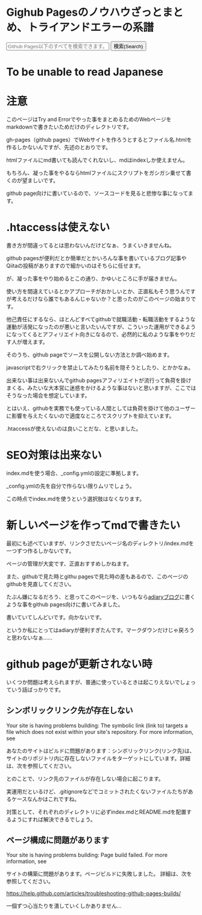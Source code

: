 # Gighub Pagesのノウハウざっとまとめ、トライアンドエラーの系譜
<form id="cse-search-box" action="http://google.com/cse">
<input type="hidden" name="cx" value="partner-pub-4313452092557553:7524370029"/>
<input type="hidden" name="ie" value="UTF-8"/>
<input type="text" name="q" size="31" placeholder="Github Pages以下のすべてを検索できます。">
<button type="submit" name="sa">検索(Search)</button>
</form>
<script type="text/javascript" src="http://www.google.com/cse/brand?form=cse-search-box&lang=ja"></script>

# To be unable to read Japanese
<div id="google_translate_element"></div><script type="text/javascript">
function googleTranslateElementInit() {
  new google.translate.TranslateElement({pageLanguage: 'ja', layout: google.translate.TranslateElement.InlineLayout.SIMPLE, gaTrack: true, gaId: 'UA-63549092-4'}, 'google_translate_element');
}
</script><script type="text/javascript" src="//translate.google.com/translate_a/element.js?cb=googleTranslateElementInit"></script>

# 注意
このページはTry and Errorでやった事をまとめるためのWebページをmarkdownで書きたいためだけのディレクトリです。

gh-pages（github pages）でWebサイトを作ろうとするとファイル名.htmlを作るしかないんですが、先述のとおりです。

htmlファイルにmd書いても読んでくれないし、mdはindexしか使えません。

もちろん、凝った事をやるならhtmlファイルにスクリプトをガシガシ乗せて書くのが望ましいです。

github page向けに書いているので、ソースコードを見ると悲惨な事になってます。
# .htaccessは使えない
書き方が間違ってるとは思わないんだけどなぁ、うまくいきませんね。

github pagesが便利だとか簡単だとかいろんな事を書いているブログ記事やQiitaの投稿がありますので細かいのはそちらに任せます。

が、凝った事をやり始めるとこの通り、かゆいところに手が届きません。

使い方を間違えているとかアプローチがおかしいとか、正直私もそう思うんですが考えるだけなら誰でもあるんじゃないか？と思ったのがこのページの始まりです。

他己責任にするなら、ほとんどすべてgithubで就職活動・転職活動をするような運動が活発になったのが悪いと言いたいんですが、こういった運用ができるようになってくるとアフィリエイト向きになるので、必然的に私のような事をやりだす人が増えます。

そのうち、github pageでソースを公開しない方法とか調べ始めます。

javascriptで右クリックを禁止してみたり名前を隠そうとしたり、とかかなぁ。

出来ない事は出来ないんでgithub pagesアフィリエイトが流行って負荷を掛けまくる、みたいな大本営に迷惑をかけるような事はないと思いますが、ここではそうなった場合を想定しています。

とはいえ、githubを実務でも使っている人間としては負荷を掛けて他のユーザーに影響を与えたくないので適度なところでスクリプトを抑えています。

.htaccessが使えないのは良いことだな、と思いました。
# SEO対策は出来ない
index.mdを使う場合、_config.ymlの設定に準拠します。

_config.ymlの先を自分で作らない限りムリでしょう。

この時点でindex.mdを使うという選択肢はなくなります。
# 新しいページを作ってmdで書きたい
最初にも述べていますが、リンクさせたいページ名のディレクトリ/index.mdを一つずつ作るしかないです。

ページの管理が大変です、正直おすすめしかねます。

また、githubで見た時とgithu pagesで見た時の差もあるので、このページのgithubを見直してください。

たぶん嫌になるだろう、と思ってこのページを、いつもなら[adiaryブログ](https://nomuraya.work/techzine/)に書くような事をgithub pages向けに書いてみました。

書いていてしんどいです。向かないです。

というか私にとってはadiaryが便利すぎたんです。マークダウンだけじゃ戻ろうと思わないなぁ……
# github pageが更新されない時
いくつか問題は考えられますが、普通に使っているときは起こりえないでしょっていう話ばっかりです。
## シンボリックリンク先が存在しない
Your site is having problems building: The symbolic link (link to) targets a file which does not exist within your site's repository. For more information, see

あなたのサイトはビルドに問題があります：シンボリックリンク(リンク先)は、サイトのリポジトリ内に存在しないファイルをターゲットにしています。詳細は、次を参照してください。

とのことで、リンク先のファイルが存在しない場合に起こります。

実運用だといるけど、.gitignoreなどでコミットされたくないファイルたちがあるケースなんかはこれですね。

対策として、それぞれのディレクトリに必ずindex.mdとREADME.mdを配置するようにすれば解決できるでしょう。
## ページ構成に問題があります
Your site is having problems building: Page build failed. For more information, see

サイトの構築に問題があります。ページビルドに失敗しました。 詳細は、次を参照してください。

https://help.github.com/articles/troubleshooting-github-pages-builds/

一個ずつ心当たりを潰していくしかありません…

<script async src="//pagead2.googlesyndication.com/pagead/js/adsbygoogle.js"></script>
<ins class="adsbygoogle" style="display:block" data-ad-client="ca-pub-4313452092557553" data-ad-slot="9310870936" data-ad-format="link" data-full-width-responsive="true"></ins>
<script>
(adsbygoogle = window.adsbygoogle || []).push({});
</script>
<script src="https://embed.small.chat/TCQBTUWTXGD0U00YLT.js" async></script>
<script async src="//pagead2.googlesyndication.com/pagead/js/adsbygoogle.js"></script>
<script>
(adsbygoogle = window.adsbygoogle || []).push({
  google_ad_client: "ca-pub-4313452092557553",
  enable_page_level_ads: true
});
</script>
